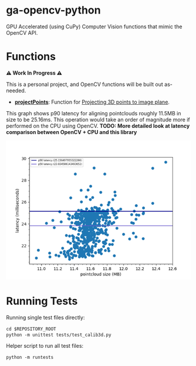 # ga-opencv-python
GPU Accelerated (using CuPy) Computer Vision functions that mimic the OpenCV API.

# Functions

**⚠ Work In Progress ⚠**

This is a personal project, and OpenCV functions will be built out as-needed.

- **[projectPoints](https://docs.opencv.org/3.4/d9/d0c/group__calib3d.html#ga1019495a2c8d1743ed5cc23fa0daff8c)**:
Function for [Projecting 3D points to image plane](https://docs.opencv.org/2.4/modules/calib3d/doc/camera_calibration_and_3d_reconstruction.html).

This graph shows p90 latency for aligning pointclouds roughly 11.5MB in size to be 25.16ms. This operation would take an order of magnitude more if performed on the CPU using OpenCV. **TODO: More detailed look at latency comparison between OpenCV + CPU and this library**

![gpu latency graph](./README/gpu_latency_graph.png)

# Running Tests
Running single test files directly:
```
cd $REPOSITORY_ROOT
python -m unittest tests/test_calib3d.py
```
Helper script to run all test files:
```
python -m runtests
```
